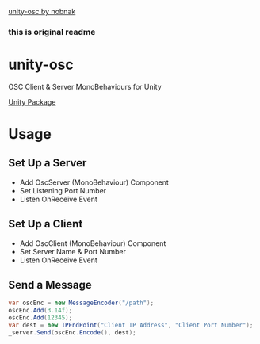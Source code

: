 [unity-osc by nobnak](https://github.com/nobnak/unity-osc)

### this is original readme

unity-osc
=========
OSC Client & Server MonoBehaviours for Unity

[Unity Package](Osc.unitypackage)

# Usage
## Set Up a Server
 - Add OscServer (MonoBehaviour) Component
 - Set Listening Port Number
 - Listen OnReceive Event

## Set Up a Client
 - Add OscClient (MonoBehaviour) Component
 - Set Server Name & Port Number
 - Listen OnReceive Event

## Send a Message
```C#
var oscEnc = new MessageEncoder("/path");
oscEnc.Add(3.14f);
oscEnc.Add(12345);
var dest = new IPEndPoint("Client IP Address", "Client Port Number");
_server.Send(oscEnc.Encode(), dest);
```
